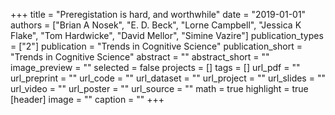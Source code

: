 +++
title = "Preregistation is hard, and worthwhile"
date = "2019-01-01"
authors = ["Brian A Nosek", "E. D. Beck", "Lorne Campbell", "Jessica K Flake", "Tom Hardwicke", "David Mellor", "Simine Vazire"]
publication_types = ["2"]
publication = "Trends in Cognitive Science"
publication_short = "Trends in Cognitive Science"
abstract = ""
abstract_short = ""
image_preview = ""
selected = false
projects = []
tags = []
url_pdf = ""
url_preprint = ""
url_code = ""
url_dataset = ""
url_project = ""
url_slides = ""
url_video = ""
url_poster = ""
url_source = ""
math = true
highlight = true
[header]
image = ""
caption = ""
+++
